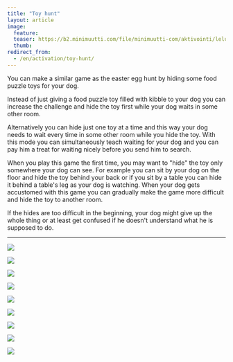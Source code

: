```yaml
---
title: "Toy hunt"
layout: article
image:
  feature:
  teaser: https://b2.minimuutti.com/file/minimuutti-com/aktivointi/lelujen-piilotus/DS30705-245px.jpg
  thumb:
redirect_from:
  - /en/activation/toy-hunt/
---
```


You can make a similar game as the easter egg hunt by hiding some food puzzle toys for your dog.

Instead of just giving a food puzzle toy filled with kibble to your dog you can increase the challenge and hide the toy first while your dog waits in some other room.

Alternatively you can hide just one toy at a time and this way your dog needs to wait every time in some other room while you hide the toy. With this mode you can simultaneously teach waiting for your dog and you can pay him a treat for waiting nicely before you send him to search.

When you play this game the first time, you may want to "hide" the toy only somewhere your dog can see. For example you can sit by your dog on the floor and hide the toy behind your back or if you sit by a table you can hide it behind a table's leg as your dog is watching. When your dog gets accustomed with this game you can gradually make the game more difficult and hide the toy to another room.

If the hides are too difficult in the beginning, your dog might give up the whole thing or at least get confused if he doesn't understand what he is supposed to do.

---

![](https://b2.minimuutti.com/file/minimuutti-com/aktivointi/lelujen-piilotus/DS30724-800px.jpg)

![](https://b2.minimuutti.com/file/minimuutti-com/aktivointi/lelujen-piilotus/DS30730-800px.jpg)

![](https://b2.minimuutti.com/file/minimuutti-com/aktivointi/lelujen-piilotus/DS30733-800px.jpg)

![](https://b2.minimuutti.com/file/minimuutti-com/aktivointi/lelujen-piilotus/DS30750-800px.jpg)

![](https://b2.minimuutti.com/file/minimuutti-com/aktivointi/lelujen-piilotus/DS30754-800px.jpg)

![](https://b2.minimuutti.com/file/minimuutti-com/aktivointi/lelujen-piilotus/DS30694-800px.jpg)

![](https://b2.minimuutti.com/file/minimuutti-com/aktivointi/lelujen-piilotus/DS30701-800px.jpg)

![](https://b2.minimuutti.com/file/minimuutti-com/aktivointi/lelujen-piilotus/DS30702-800px.jpg)

![](https://b2.minimuutti.com/file/minimuutti-com/aktivointi/lelujen-piilotus/DS30705-800px.jpg)
